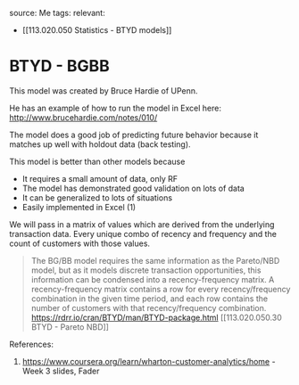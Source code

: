 source: Me
tags: 
relevant: 
- [[113.020.050 Statistics - BTYD models]]

# BTYD - BGBB

This model was created by Bruce Hardie of UPenn.

He has an example of how to run the model in Excel here: http://www.brucehardie.com/notes/010/

The model does a good job of predicting future behavior because it matches up well with holdout data (back testing).

This model is better than other models because
- It requires a small amount of data, only RF
- The model has demonstrated good validation on lots of data
- It can be generalized to lots of situations
- Easily implemented in Excel
(1)

We will pass in a matrix of values which are derived from the underlying transaction data. Every unique combo of recency and frequency and the count of customers with those values.
> The BG/BB model requires the same information as the Pareto/NBD model, but as it models discrete transaction opportunities, this information can be condensed into a recency-frequency matrix. A recency-frequency matrix contains a row for every recency/frequency combination in the given time period, and each row contains the number of customers with that recency/frequency combination.
> https://rdrr.io/cran/BTYD/man/BTYD-package.html
> [[113.020.050.30 BTYD - Pareto NBD]]

References:
1. https://www.coursera.org/learn/wharton-customer-analytics/home - Week 3 slides, Fader